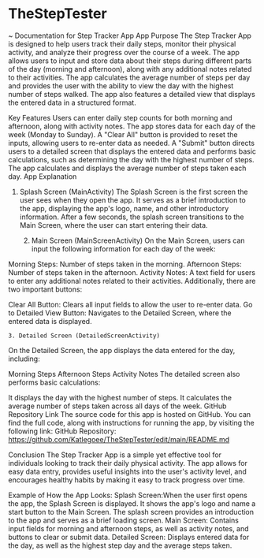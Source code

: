 # TheStepTester
~ Documentation for Step Tracker App
App Purpose
The Step Tracker App is designed to help users track their daily steps, monitor their physical activity, and analyze their progress over the course of a week. The app allows users to input and store data about their steps during different parts of the day (morning and afternoon), along with any additional notes related to their activities. The app calculates the average number of steps per day and provides the user with the ability to view the day with the highest number of steps walked. The app also features a detailed view that displays the entered data in a structured format.

Key Features
Users can enter daily step counts for both morning and afternoon, along with activity notes.
The app stores data for each day of the week (Monday to Sunday).
A "Clear All" button is provided to reset the inputs, allowing users to re-enter data as needed.
A "Submit" button directs users to a detailed screen that displays the entered data and performs basic calculations, such as determining the day with the highest number of steps.
The app calculates and displays the average number of steps taken each day.
App Explanation
1.	Splash Screen (MainActivity)
The Splash Screen is the first screen the user sees when they open the app. It serves as a brief introduction to the app, displaying the app's logo, name, and other introductory information. After a few seconds, the splash screen transitions to the Main Screen, where the user can start entering their data.

    2.   Main Screen (MainScreenActivity)
On the Main Screen, users can input the following information for each day of the week:

Morning Steps: Number of steps taken in the morning.
Afternoon Steps: Number of steps taken in the afternoon.
Activity Notes: A text field for users to enter any additional notes related to their activities.
Additionally, there are two important buttons:

Clear All Button: Clears all input fields to allow the user to re-enter data.
Go to Detailed View Button: Navigates to the Detailed Screen, where the entered data is displayed.

    3. Detailed Screen (DetailedScreenActivity)
On the Detailed Screen, the app displays the data entered for the day, including:

Morning Steps
Afternoon Steps
Activity Notes
The detailed screen also performs basic calculations:

It displays the day with the highest number of steps.
It calculates the average number of steps taken across all days of the week.
GitHub Repository Link
The source code for this app is hosted on GitHub. You can find the full code, along with instructions for running the app, by visiting the following link:
GitHub Repository: https://github.com/Katlegoee/TheStepTester/edit/main/README.md

Conclusion
The Step Tracker App is a simple yet effective tool for individuals looking to track their daily physical activity. The app allows for easy data entry, provides useful insights into the user's activity level, and encourages healthy habits by making it easy to track progress over time.

Example of How the App Looks:
Splash Screen:When the user first opens the app, the Splash Screen is displayed. It shows the app's logo and name a start button to the Main Screen. The splash screen provides an introduction to the app and serves as a brief loading screen.
Main Screen: Contains input fields for morning and afternoon steps, as well as activity notes, and buttons to clear or submit data.
Detailed Screen: Displays entered data for the day, as well as the highest step day and the average steps taken.

